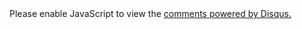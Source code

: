 <div id="disqus_thread"></div>
<script>
/**
* RECOMMENDED CONFIGURATION VARIABLES: EDIT AND UNCOMMENT THE SECTION BELOW TO INSERT DYNAMIC VALUES FROM YOUR PLATFORM OR CMS.
* LEARN WHY DEFINING THESE VARIABLES IS IMPORTANT: https://disqus.com/admin/universalcode/#configuration-variables
*/

var disqus_config = function () {
  this.page.url        = "{{page.url | prepend: site.baseurl}}"; // Replace PAGE_URL with your page's canonical URL variable
  {% if include.PAGE_IDENTIFIER %}
  this.page.identifier = {{include.PAGE_IDENTIFIER}}; // Replace PAGE_IDENTIFIER with your page's unique identifier variable
  {% endif %}
};

(function() { // DON'T EDIT BELOW THIS LINE
var d = document, s = d.createElement('script');

s.src = '//notionparallax.disqus.com/embed.js';

s.setAttribute('data-timestamp', +new Date());
(d.head || d.body).appendChild(s);
})();
</script>
<noscript>Please enable JavaScript to view the <a href="https://disqus.com/?ref_noscript" rel="nofollow">comments powered by Disqus.</a></noscript>